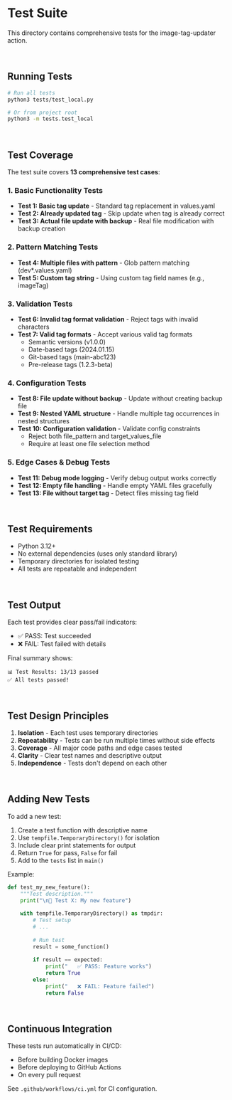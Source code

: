 # Test Suite

This directory contains comprehensive tests for the image-tag-updater action.

<br/>

## Running Tests

```bash
# Run all tests
python3 tests/test_local.py

# Or from project root
python3 -m tests.test_local
```

<br/>

## Test Coverage

The test suite covers **13 comprehensive test cases**:

### 1. Basic Functionality Tests
- **Test 1: Basic tag update** - Standard tag replacement in values.yaml
- **Test 2: Already updated tag** - Skip update when tag is already correct
- **Test 3: Actual file update with backup** - Real file modification with backup creation

### 2. Pattern Matching Tests
- **Test 4: Multiple files with pattern** - Glob pattern matching (dev*.values.yaml)
- **Test 5: Custom tag string** - Using custom tag field names (e.g., imageTag)

### 3. Validation Tests
- **Test 6: Invalid tag format validation** - Reject tags with invalid characters
- **Test 7: Valid tag formats** - Accept various valid tag formats
  - Semantic versions (v1.0.0)
  - Date-based tags (2024.01.15)
  - Git-based tags (main-abc123)
  - Pre-release tags (1.2.3-beta)

### 4. Configuration Tests
- **Test 8: File update without backup** - Update without creating backup file
- **Test 9: Nested YAML structure** - Handle multiple tag occurrences in nested structures
- **Test 10: Configuration validation** - Validate config constraints
  - Reject both file_pattern and target_values_file
  - Require at least one file selection method

### 5. Edge Cases & Debug Tests
- **Test 11: Debug mode logging** - Verify debug output works correctly
- **Test 12: Empty file handling** - Handle empty YAML files gracefully
- **Test 13: File without target tag** - Detect files missing tag field

<br/>

## Test Requirements

- Python 3.12+
- No external dependencies (uses only standard library)
- Temporary directories for isolated testing
- All tests are repeatable and independent

<br/>

## Test Output

Each test provides clear pass/fail indicators:
- ✅ PASS: Test succeeded
- ❌ FAIL: Test failed with details

Final summary shows:
```
📊 Test Results: 13/13 passed
✅ All tests passed!
```

<br/>

## Test Design Principles

1. **Isolation** - Each test uses temporary directories
2. **Repeatability** - Tests can be run multiple times without side effects
3. **Coverage** - All major code paths and edge cases tested
4. **Clarity** - Clear test names and descriptive output
5. **Independence** - Tests don't depend on each other

<br/>

## Adding New Tests

To add a new test:

1. Create a test function with descriptive name
2. Use `tempfile.TemporaryDirectory()` for isolation
3. Include clear print statements for output
4. Return `True` for pass, `False` for fail
5. Add to the `tests` list in `main()`

Example:
```python
def test_my_new_feature():
    """Test description."""
    print("\n🧪 Test X: My new feature")
    
    with tempfile.TemporaryDirectory() as tmpdir:
        # Test setup
        # ...
        
        # Run test
        result = some_function()
        
        if result == expected:
            print("   ✅ PASS: Feature works")
            return True
        else:
            print("   ❌ FAIL: Feature failed")
            return False
```

<br/>

## Continuous Integration

These tests run automatically in CI/CD:
- Before building Docker images
- Before deploying to GitHub Actions
- On every pull request

See `.github/workflows/ci.yml` for CI configuration.
